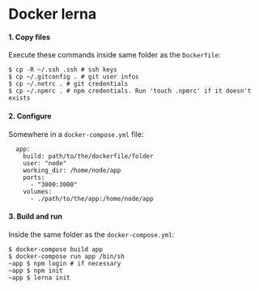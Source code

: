 # Docker lerna

#### 1. Copy files

Execute these commands inside same folder as the ```Dockerfile```:

```
$ cp -R ~/.ssh .ssh # ssh keys
$ cp ~/.gitconfig . # git user infos 
$ cp ~/.netrc . # git credentials
$ cp ~/.npmrc . # npm credentials. Run 'touch .npmrc' if it doesn't exists
``` 

#### 2. Configure

Somewhere in a ```docker-compose.yml``` file:

```
  app:
    build: path/to/the/dockerfile/folder
    user: "node"
    working_dir: /home/node/app
    ports:
      - "3000:3000"
    volumes:
      - ./path/to/the/app:/home/node/app
```

#### 3. Build and run

Inside the same folder as the ```docker-compose.yml```:

```
$ docker-compose build app
$ docker-compose run app /bin/sh
~app $ npm login # if necessary
~app $ npm init
~app $ lerna init
```

